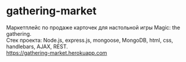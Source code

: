# gathering-market

Маркетплейс по продаже карточек для настольной игры Magic: the gathering. 
<br>Стек проекта: Node.js, express.js, mongoose, MongoDB, html, css, handlebars, AJAX, REST.
<br>https://gathering-market.herokuapp.com
